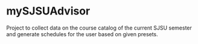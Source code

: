 # mySJSUAdvisor
Project to collect data on the course catalog of the current SJSU semester and generate schedules for the user based on given presets.
